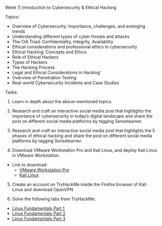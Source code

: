 Week 1| Introduction to Cybersecurity & Ethical Hacking

Topics:
- Overview of Cybersecurity: Importance, challenges, and emerging trends
- Understanding different types of cyber threats and attacks
- The CIA Triad: Confidentiality, Integrity, Availability
- Ethical considerations and professional ethics in cybersecurity
- Ethical Hacking: Concepts and Ethics
- Role of Ethical Hackers
- Types of Hackers
- The Hacking Process
- Legal and Ethical Considerations in Hacking’
- Overview of Penetration Testing
- Real-world Cybersecurity Incidents and Case Studies

Tasks:
1. Learn in depth about the above-mentioned topics.

2. Research and craft an interactive social media post that highlights the importance of cybersecurity in today’s digital landscape and share the post on different social media platforms by tagging Senselearner.

3. Research and craft an interactive social media post that highlights the 5 phases of ethical hacking and share the post on different social media platforms by tagging Senselearner.

4. Download VMware Workstation Pro and Kali Linux, and deploy Kali Linux in VMware Workstation.
  - Link to download:
    - [VMware Workstation Pro](https://www.vmware.com/go/getworkstation-win)
    - [Kali Linux](https://cdimage.kali.org/kali-2023.3/kali-linux-2023.3-installer-amd64.iso)

5. Create an account on TryHackMe inside the Firefox browser of Kali Linux and download OpenVPN

6. Solve the following labs from TryHackMe:
  - [Linux Fundamentals Part 1](https://tryhackme.com/room/linuxfundamentalspart1)
  - [Linux Fundamentals Part 2](https://tryhackme.com/room/linuxfundamentalspart2)
  - [Linux Fundamentals Part 3](https://tryhackme.com/room/linuxfundamentalspart3)

   
   
